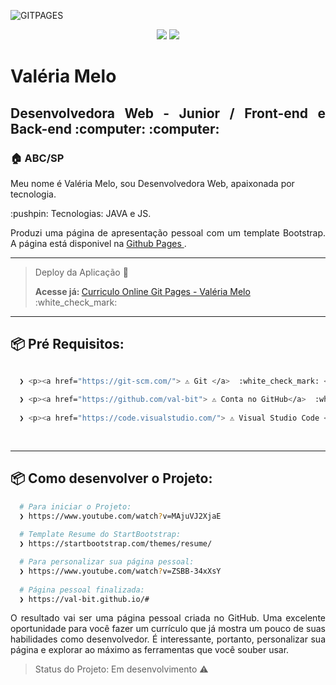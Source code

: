 
![GITPAGES](https://user-images.githubusercontent.com/59574875/85124684-b1be3c00-b200-11ea-8902-9bf3433eaff9.jpeg)


 <p align="center"> <img src="https://img.shields.io/static/v1?label=Bootstrap&message=framework&color=Orange&style=for-the-badge&logo=Bootstrap"/>
<img src="https://img.shields.io/static/v1?label=JavaScript&message=framework&color=Orange&style=for-the-badge&logo=JavaScript"/></p>

<h1 align="justify"> Valéria Melo</h1>
<h2 align="justify"> Desenvolvedora Web - Junior / Front-end e Back-end :computer: :computer:</h2>




<h3 align="justify"> 🏠 ABC/SP</h3

 <p align="justify"> Meu nome é Valéria Melo, sou Desenvolvedora Web, apaixonada por tecnologia. </p>
 
 <p align="justify"> :pushpin: Tecnologias: JAVA e JS. </p>
 
<p align="justify"> Produzi uma página de apresentação pessoal com um template Bootstrap. A página está disponivel na 
  <u> Github Pages </u>. </p>

----
> <p> Deploy da Aplicação 💨 </>
> <p> <b> Acesse já: </b>  <a href="https://val-bit.github.io/#"> Curriculo Online Git Pages - Valéria Melo </a>  :white_check_mark: </p>

----
## :package: Pré Requisitos:


```bash

  ❯ <p><a href="https://git-scm.com/"> ⚠️ Git </a>  :white_check_mark: </p>
  
  ❯ <p><a href="https://github.com/val-bit"> ⚠️ Conta no GitHub</a>  :white_check_mark: </p>
  
  ❯ <p><a href="https://code.visualstudio.com/"> ⚠️ Visual Studio Code </a>  :white_check_mark: </p>
  
 
```

----


## :package: Como desenvolver o Projeto:


```bash
  # Para iniciar o Projeto:
  ❯ https://www.youtube.com/watch?v=MAjuVJ2XjaE
  
  # Template Resume do StartBootstrap:
  ❯ https://startbootstrap.com/themes/resume/

  # Para personalizar sua página pessoal:
  ❯ https://www.youtube.com/watch?v=ZSBB-34xXsY
  
  # Página pessoal finalizada:
  ❯ https://val-bit.github.io/#
```


<p align="justify"> O resultado vai ser uma página pessoal criada no GitHub. Uma excelente oportunidade para você fazer um currículo que já mostra um pouco de suas habilidades como desenvolvedor. É interessante, portanto, personalizar sua página e explorar ao máximo as ferramentas que você souber usar.</p>

> Status do Projeto: Em desenvolvimento :warning:



